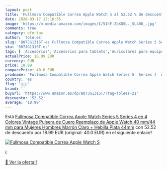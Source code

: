 ```yaml
---
layout: post
title: 'Fullmosa Compatible Correa Apple Watch S al 52.52 % de descuento'
date: 2020-03-17 13:16:55
image: 'https://m.media-amazon.com/images/I/51hF-ZbXU5L._SL400_.jpg'
comments: true
category: ofertas
author: 'tole.es'
slug: 'B07JG131ST-es Fullmosa Compatible Correa Apple Watch Series 5 Series 4...'
sku: 'B07JG131ST-es'
tags: [ 'Accesorios','Accesorios para tablets','Auriculares para equipo de audio','Auriculares y accesorios','Electrónica','Electrónica para moto','Electrónica para vehículos','Fundas blandas para tablets','Fundas para tablets','Informática','Smartwatches','Soportes para moto','Tecnología para vestir','apple', ]
actualPrice: 18.99 EUR
currency: EUR
price: 18.99
comparePrice: 40.0 EUR
prodname: 'Fullmosa Compatible Correa Apple Watch Series 5  Series 4  en 4 Colores  Vintage Pulsera de Cuero Reemplazo de Apple Watch 40 mm/44 mm para Mujeres Hombres  Marrón Claro + Hebilla Plata 44mm'
country: 'es'
flag: '🇪🇸'
brand: ''
buyurl: 'https://www.amazon.es/dp/B07JG131ST/?tag=tolees-21'
descuento: '52.52'
average: '18.99'
---
```


Está [Fullmosa Compatible Correa Apple Watch Series 5  Series 4  en 4 Colores  Vintage Pulsera de Cuero Reemplazo de Apple Watch 40 mm/44 mm para Mujeres Hombres  Marrón Claro + Hebilla Plata 44mm](https://www.amazon.es/dp/B07JG131ST/?tag=tolees-21) con 52.52 de descuento por 18.99 EUR (original: 40.0 EUR) en el siguiente enlace!

[![Fullmosa Compatible Correa Apple Watch S](https://m.media-amazon.com/images/I/51hF-ZbXU5L._SL400_.jpg)](https://www.amazon.es/dp/B07JG131ST/?tag=tolees-21)

ℹ️:


[🛒 Ver la oferta!!](https://www.amazon.es/dp/B07JG131ST/?tag=tolees-21)
